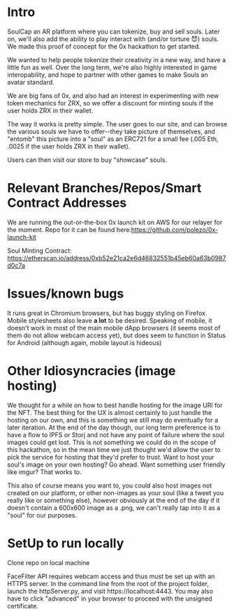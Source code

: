 # Intro

SoulCap an AR platform where you can tokenize, buy and sell souls. Later on, we'll also add the ability to play interact with (and/or torture 😈) souls. We made this proof of concept for the 0x hackathon to get started.

We wanted to help people tokenize their creativity in a new way, and have a little fun as well. Over the long term, we're also highly interested in game interopability, and hope to partner with other games to make Souls an avatar standard. 

We are big fans of 0x, and also had an interest in experimenting with new token mechanics for ZRX, so we offer a discount for minting souls if the user holds ZRX in their wallet.

The way it works is pretty simple. The user goes to our site, and can browse the various souls we have to offer--they take picture of themselves, and "entomb" this picture into a "soul" as an ERC721 for a small fee (.005 Eth, .0025 if the user holds ZRX in their wallet).

Users can then visit our store to buy "showcase" souls. 

# Relevant Branches/Repos/Smart Contract Addresses

We are running the out-or-the-box 0x launch kit on AWS for our relayer for the moment. Repo for it can be found here:https://github.com/polezo/0x-launch-kit

Soul Minting Contract: https://etherscan.io/address/0xb52e21ca2e6d46832551b45eb60a63b0987d0c7a

# Issues/known bugs

It runs great in Chromium browsers, but has buggy styling on Firefox. Mobile stylesheets also leave **a lot** to be desired. Speaking of mobile, it doesn't work in most of the main mobile dApp browsers (it seems most of them do not allow webcam access yet), but does seem to function in Status for Android (although again, mobile layout is hideous)

# Other Idiosyncracies (image hosting)
We thought for a while on how to best handle hosting for the image URI for the NFT. The best thing for the UX is almost certainly to just handle the hosting on our own, and this is something we still may do eventually for a later iteration. At the end of the day though, our long term preference is to have a flow to IPFS or Storj and not have any point of failure where the soul images could get lost. This is not something we could do in the scope of this hackathon, so in the mean time we just thought we'd allow the user to pick the service for hosting that they'd prefer to trust. Want to host your soul's image on your own hosting? Go ahead. Want something user friendly like imgur? That works to. 

This also of course means you want to, you could also host images not created on our platform, or other non-images as your soul (like a tweet you really like or something else), however obviously at the end of the day if it doesn't contain a 600x600 image as a .png, we can't really tap into it as a "soul" for our purposes.

# SetUp to run locally

Clone repo on local machine 

FaceFilter API requires webcam access and thus must be set up with an HTTPS server. In the command line from the root of the project folder, launch the httpServer.py, and visit https://localhost:4443. You may also have to click "advanced" in your browser to proceed with the unsigned certificate.

